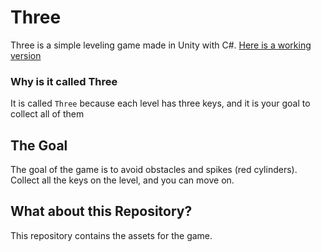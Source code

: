 # Three
Three is a simple leveling game made in Unity with C#. 
[Here is a working version](https://three.jonathan2018.repl.co/releases/latest/)

### Why is it called Three
It is called `Three` because each level has three keys, and it is your goal to collect all of them

## The Goal
The goal of the game is to avoid obstacles and spikes (red cylinders). Collect all the keys on the level, and you can move on.

## What about this Repository?
This repository contains the assets for the game.
